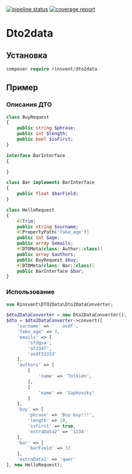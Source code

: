 [![pipeline status](https://git.rinsvent.ru/rinsvent/dto2data/badges/master/pipeline.svg)](https://git.rinsvent.ru/rinsvent/dto2data/-/commits/master)
[![coverage report](https://git.rinsvent.ru/rinsvent/dto2data/badges/master/coverage.svg)](https://git.rinsvent.ru/rinsvent/dto2data/-/commits/master)

Dto2data
===

## Установка
```php
composer require rinsvent/dto2data
```

## Пример

### Описания ДТО
```php
class BuyRequest
{
    public string $phrase;
    public int $length;
    public bool $isFirst;
}

interface BarInterface
{

}

class Bar implements BarInterface
{
    public float $barField;
}

class HelloRequest
{
    #[Trim]
    public string $surname;
    #[PropertyPath('fake_age')]
    public int $age;
    public array $emails;
    #[DTOMeta(class: Author::class)]
    public array $authors;
    public BuyRequest $buy;
    #[DTOMeta(class: Bar::class)]
    public BarInterface $bar;
}
```
### Использование
```php
use Rinsvent\DTO2Data\Dto2DataConverter;

$dto2DataConverter = new Dto2DataConverter();
$dto = $dto2DataConverter->convert([
    'surname' => '   asdf',
    'fake_age' => 3,
    'emails' => [
        'sfdgsa',
        'af234f',
        'asdf33333'
    ],
    'authors' => [
        [
            'name' => 'Tolkien',
        ],
        [
            'name' => 'Sapkovsky'
        ]
    ],
    'buy' => [
        'phrase' => 'Buy buy!!!',
        'length' => 10,
        'isFirst' => true,
        'extraData2' => '1234'
    ],
    'bar' => [
        'barField' => 32
    ],
    'extraData1' => 'qwer'
], new HelloRequest);
```

